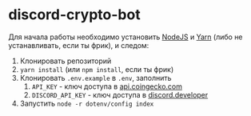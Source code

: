 # discord-crypto-bot

Для начала работы необходимо установить [NodeJS](https://nodejs.org/en/) и [Yarn](https://classic.yarnpkg.com/lang/en/docs/install/) (либо не устанавливать, если ты фрик), и следом:

1. Клонировать репозиторий
2. `yarn install` (или `npm install`, если ты фрик)
3. Клонировать `.env.example` в `.env`, заполнить
    1. `API_KEY` - ключ доступа в [api.coingecko.com](https://api.coingecko.com/)
    2. `DISCORD_API_KEY` - ключ доступа в [discord.developer](https://discord.com/developers/applications)
4. Запустить `node -r dotenv/config index`
